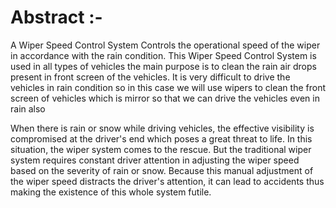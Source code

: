 # Abstract :- 

A Wiper Speed Control System Controls the operational speed of the wiper in accordance with the rain condition.
This Wiper Speed Control System is used in all types of vehicles the main purpose is to clean the rain air drops present in front screen of the vehicles. 
It is very difficult to drive the vehicles in rain condition so in this case we will use wipers to clean the front screen of vehicles which is mirror so that we can drive the vehicles even in rain also


When there is rain or snow while driving vehicles, the effective visibility is compromised at the driver's end which poses a great threat to life. In this situation, the wiper system comes to the rescue. But the traditional wiper system requires constant driver attention in adjusting the wiper speed based on the severity of rain or snow. Because this manual adjustment of the wiper speed distracts the driver's attention, it can lead to accidents thus making the existence of this whole system futile.
